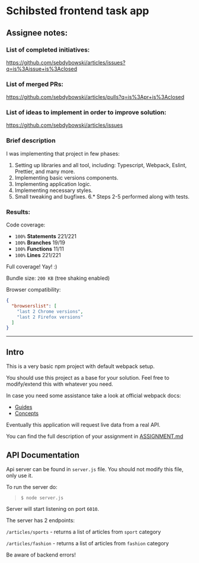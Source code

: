 # Schibsted frontend task app

## Assignee notes:
### List of completed initiatives:
https://github.com/sebdybowski/articles/issues?q=is%3Aissue+is%3Aclosed

### List of merged PRs:
https://github.com/sebdybowski/articles/pulls?q=is%3Apr+is%3Aclosed

### List of ideas to implement in order to improve solution:
https://github.com/sebdybowski/articles/issues

### Brief description
I was implementing that project in few phases:
1. Setting up libraries and all tool, including: Typescript, Webpack, Eslint, Prettier, and many more.
2. Implementing basic versions components.
3. Implementing application logic.
4. Implementing necessary styles.
5. Small tweaking and bugfixes.
6.* Steps 2-5 performed along with tests.
   
### Results:
Code coverage:
- `100%` **Statements** 221/221
- `100%` **Branches** 19/19
- `100%` **Functions** 11/11
- `100%` **Lines** 221/221

Full coverage! Yay! :)

Bundle size: `200 KB` (tree shaking enabled)

Browser compatibility:
```json
{
  "browserslist": [
    "last 2 Chrome versions",
    "last 2 Firefox versions"
  ]
}
```

---

## Intro

This is a very basic npm project with default webpack setup.

You should use this project as a base for your solution.
Feel free to modify/extend this with whatever you need.

In case you need some assistance take a look at official webpack docs:
 - [Guides](https://webpack.js.org/guides/) 
 - [Concepts](https://webpack.js.org/concepts/)

Eventually this application will request live data from a real API.

You can find the full description of your assignment in [ASSIGNMENT.md](mockups/ASSIGNMENT.md)

## API Documentation
Api server can be found in `server.js` file. You should not modify this file, only use it.

To run the server do:
> `$ node server.js`

Server will start listening on port `6010`.

The server has 2 endpoints:

`/articles/sports` - returns a list of articles from `sport` category

`/articles/fashion` - returns a list of articles from `fashion` category

Be aware of backend errors!
